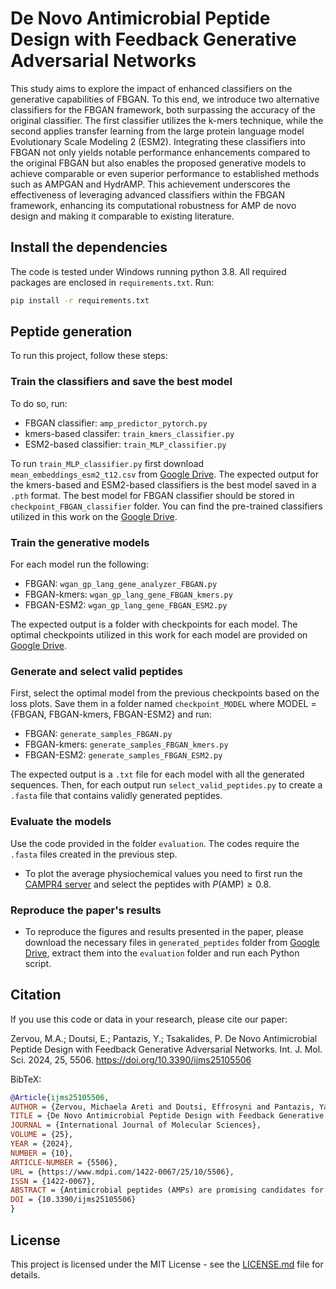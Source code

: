 # De Novo Antimicrobial Peptide Design with Feedback Generative Adversarial Networks

 This study aims to explore the impact of enhanced classifiers on the generative capabilities
of FBGAN. To this end, we introduce two alternative classifiers for the FBGAN framework, both
surpassing the accuracy of the original classifier. The first classifier utilizes the k-mers technique,
while the second applies transfer learning from the large protein language model Evolutionary Scale
Modeling 2 (ESM2). Integrating these classifiers into FBGAN not only yields notable performance
enhancements compared to the original FBGAN but also enables the proposed generative models
to achieve comparable or even superior performance to established methods such as AMPGAN
and HydrAMP. This achievement underscores the effectiveness of leveraging advanced classifiers
within the FBGAN framework, enhancing its computational robustness for AMP de novo design and
making it comparable to existing literature.

## Install the dependencies
The code is tested under Windows running python 3.8. All required packages are enclosed in `requirements.txt`. Run:
```bash
pip install -r requirements.txt
```
## Peptide generation
To run this project, follow these steps:

### Train the classifiers and save the best model
To do so, run:  
- FBGAN classifier: `amp_predictor_pytorch.py`
- kmers-based classifer: `train_kmers_classifier.py`
- ESM2-based classifier: `train_MLP_classifier.py`
  
To run `train_MLP_classifier.py` first download `mean_embeddings_esm2_t12.csv` from [Google Drive](https://drive.google.com/drive/folders/1ZqWM7aBK1EmOc13uP7a4D03Llztb7uvO?usp=sharing). The expected output for the kmers-based and ESM2-based classifiers is the best model saved in a `.pth` format. The best model for FBGAN classifier should be stored in `checkpoint_FBGAN_classifier` folder. You can find the pre-trained classifiers utilized in this work on the [Google Drive](https://drive.google.com/drive/folders/1ZqWM7aBK1EmOc13uP7a4D03Llztb7uvO?usp=sharing).

### Train the generative models
For each model run the following:
- FBGAN: `wgan_gp_lang_gene_analyzer_FBGAN.py`
- FBGAN-kmers: `wgan_gp_lang_gene_FBGAN_kmers.py`
- FBGAN-ESM2: `wgan_gp_lang_gene_FBGAN_ESM2.py`
  
The expected output is a folder with checkpoints for each model. The optimal checkpoints utilized in this work for each model are provided on [Google Drive](https://drive.google.com/drive/folders/1ZqWM7aBK1EmOc13uP7a4D03Llztb7uvO?usp=sharing).

### Generate and select valid peptides
First, select the optimal model from the previous checkpoints based on the loss plots. Save them in a folder named `checkpoint_MODEL` where MODEL = {FBGAN, FBGAN-kmers, FBGAN-ESM2} and run:
- FBGAN: `generate_samples_FBGAN.py`
- FBGAN-kmers: `generate_samples_FBGAN_kmers.py`
- FBGAN-ESM2: `generate_samples_FBGAN_ESM2.py`
  
The expected output is a `.txt` file for each model with all the generated sequences. Then, for each output run `select_valid_peptides.py` to create a `.fasta` file that contains validly generated peptides.

### Evaluate the models
Use the code provided in the folder `evaluation`. The codes require the `.fasta` files created in the previous step.
- To plot the average physiochemical values you need to first run the [CAMPR4 server](https://camp.bicnirrh.res.in/predict/) and select the peptides with $P(\text{AMP}) \geq 0.8$.

### Reproduce the paper's results
* To reproduce the figures and results presented in the paper, please download the necessary files in `generated_peptides` folder from [Google Drive](https://drive.google.com/drive/folders/1ZqWM7aBK1EmOc13uP7a4D03Llztb7uvO?usp=sharing), extract them into the `evaluation` folder and run each Python script.

## Citation
If you use this code or data in your research, please cite our paper:

Zervou, M.A.; Doutsi, E.; Pantazis, Y.; Tsakalides, P. De Novo Antimicrobial Peptide Design with Feedback Generative Adversarial Networks. Int. J. Mol. Sci. 2024, 25, 5506. https://doi.org/10.3390/ijms25105506

BibTeX:
```bibtex
@Article{ijms25105506,
AUTHOR = {Zervou, Michaela Areti and Doutsi, Effrosyni and Pantazis, Yannis and Tsakalides, Panagiotis},
TITLE = {De Novo Antimicrobial Peptide Design with Feedback Generative Adversarial Networks},
JOURNAL = {International Journal of Molecular Sciences},
VOLUME = {25},
YEAR = {2024},
NUMBER = {10},
ARTICLE-NUMBER = {5506},
URL = {https://www.mdpi.com/1422-0067/25/10/5506},
ISSN = {1422-0067},
ABSTRACT = {Antimicrobial peptides (AMPs) are promising candidates for new antibiotics due to their broad-spectrum activity against pathogens and reduced susceptibility to resistance development. Deep-learning techniques, such as deep generative models, offer a promising avenue to expedite the discovery and optimization of AMPs. A remarkable example is the Feedback Generative Adversarial Network (FBGAN), a deep generative model that incorporates a classifier during its training phase. Our study aims to explore the impact of enhanced classifiers on the generative capabilities of FBGAN. To this end, we introduce two alternative classifiers for the FBGAN framework, both surpassing the accuracy of the original classifier. The first classifier utilizes the k-mers technique, while the second applies transfer learning from the large protein language model Evolutionary Scale Modeling 2 (ESM2). Integrating these classifiers into FBGAN not only yields notable performance enhancements compared to the original FBGAN but also enables the proposed generative models to achieve comparable or even superior performance to established methods such as AMPGAN and HydrAMP. This achievement underscores the effectiveness of leveraging advanced classifiers within the FBGAN framework, enhancing its computational robustness for AMP de novo design and making it comparable to existing literature.},
DOI = {10.3390/ijms25105506}
}
```
## License
This project is licensed under the MIT License - see the [LICENSE.md](LICENSE.md) file for details.
